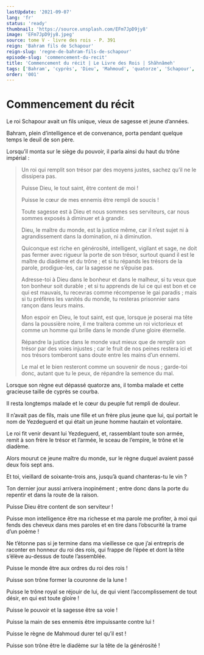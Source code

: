 ```yaml
---
lastUpdate: '2021-09-07'
lang: 'fr'
status: 'ready'
thumbnail: 'https://source.unsplash.com/EFm7JpD9jy8'
image: 'EFm7JpD9jy8.jpeg'
source: tome V - livre des rois - P. 391
reign: 'Bahram fils de Schapour'
reign-slug: 'regne-de-bahram-fils-de-schapour'
episode-slug: 'commencement-du-recit'
title: 'Commencement du récit | Le Livre des Rois | Shâhnâmeh'
tags: ['Bahram', 'cyprès', 'Dieu', 'Mahmoud', 'quatorze', 'Schapour', 'Yezdeguerd']
order: '001'
---
```


<!-- LTeX: language=fr -->

# Commencement du récit

Le roi Schapour avait un fils unique, vieux de sagesse et jeune d’années.

Bahram, plein d’intelligence et de convenance, porta pendant quelque temps le deuil de son père.

Lorsqu’il monta sur le siège du pouvoir, il parla ainsi du haut du trône impérial :

> Un roi qui remplit son trésor par des moyens justes, sachez qu’il ne le dissipera pas.
>
> Puisse Dieu, le tout saint, être content de moi !
>
> Puisse le cœur de mes ennemis être rempli de soucis !
>
> Toute sagesse est à Dieu et nous sommes ses serviteurs, car nous sommes exposés à diminuer et à grandir.
>
> Dieu, le maître du monde, est la justice même, car il n’est sujet ni à agrandissement dans la domination, ni à diminution.
>
> Quiconque est riche en générosité, intelligent, vigilant et sage, ne doit pas fermer avec rigueur la porte de son trésor, surtout quand il est le maître du diadème et du trône ; et si tu répands les trésors de la parole, prodigue-les, car la sagesse ne s’épuise pas.
>
> Adresse-toi à Dieu dans le bonheur et dans le malheur, si tu veux que ton bonheur soit durable ; et si tu apprends de lui ce qui est bon et ce qui est mauvais, tu recevras comme récompense le gai paradis ; mais si tu préfères les vanités du monde, tu resteras prisonnier sans rançon dans leurs mains.
>
> Mon espoir en Dieu, le tout saint, est que, lorsque je poserai ma tête dans la poussière noire, il me traitera comme un roi victorieux et comme un homme qui brille dans le monde d’une gloire éternelle.
>
> Répandre la justice dans le monde vaut mieux que de remplir son trésor par des voies injustes ; car le fruit de nos peines restera ici et nos trésors tomberont sans doute entre les mains d’un ennemi.
>
> Le mal et le bien resteront comme un souvenir de nous ; garde-toi donc, autant que tu le peux, de répandre la semence du mal.

Lorsque son règne eut dépassé quatorze ans, il tomba malade et cette gracieuse taille de cyprès se courba.

Il resta longtemps malade et le cœur du peuple fut rempli de douleur.

Il n’avait pas de fils, mais une fille et un frère plus jeune que lui, qui portait le nom de Yezdeguerd et qui était un jeune homme hautain et volontaire.

Le roi fit venir devant lui Yezdeguerd, et, rassemblant toute son armée, remit à son frère le trésor et l’armée, le sceau de l’empire, le trône et le diadème.

Alors mourut ce jeune maître du monde, sur le règne duquel avaient passé deux fois sept ans.

Et toi, vieillard de soixante-trois ans, jusqu’à quand chanteras-tu le vin ?

Ton dernier jour aussi arrivera inopinément ; entre donc dans la porte du repentir et dans la route de la raison.

Puisse Dieu être content de son serviteur !

Puisse mon intelligence être ma richesse et ma parole me profiter, à moi qui fends des cheveux dans mes paroles et en tire dans l’obscurité la trame d’un poème !

Ne t’étonne pas si je termine dans ma vieillesse ce que j’ai entrepris de raconter en honneur du roi des rois, qui frappe de l’épée et dont la tête s’élève au-dessus
de toute l’assemblée.

Puisse le monde être aux ordres du roi des rois !

Puisse son trône former la couronne de la lune !

Puisse le trône royal se réjouir de lui, de qui vient l’accomplissement de tout désir, en qui est toute gloire !

Puisse le pouvoir et la sagesse être sa voie !

Puisse la main de ses ennemis être impuissante contre lui !

Puisse le règne de Mahmoud durer tel qu’il est !

Puisse son trône être le diadème sur la tête de la générosité !

